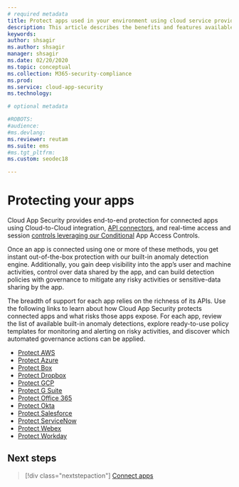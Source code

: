 ```yaml
---
# required metadata
title: Protect apps used in your environment using cloud service provider APIs
description: This article describes the benefits and features available for apps connected using API connectors.
keywords:
author: shsagir
ms.author: shsagir
manager: shsagir
ms.date: 02/20/2020
ms.topic: conceptual
ms.collection: M365-security-compliance
ms.prod:
ms.service: cloud-app-security
ms.technology:

# optional metadata

#ROBOTS:
#audience:
#ms.devlang:
ms.reviewer: reutam
ms.suite: ems
#ms.tgt_pltfrm:
ms.custom: seodec18

---
```

# Protecting your apps

Cloud App Security provides end-to-end protection for connected apps using Cloud-to-Cloud integration, [API connectors](enable-instant-visibility-protection-and-governance-actions-for-your-apps.md), and real-time access and session [controls leveraging our Conditional](proxy-intro-aad.md) App Access Controls.

Once an app is connected using one or more of these methods, you get instant out-of-the-box protection with our built-in anomaly detection engine. Additionally, you gain deep visibility into the app’s user and machine activities, control over data shared by the app, and can build detection policies with governance to mitigate any risky activities or sensitive-data sharing by the app.

The breadth of support for each app relies on the richness of its APIs. Use the following links to learn about how Cloud App Security protects connected apps and what risks those apps expose. For each app, review the list of available built-in anomaly detections, explore ready-to-use policy templates for monitoring and alerting on risky activities, and discover which automated governance actions can be applied.

- [Protect AWS](protect-aws.md)
- [Protect Azure](protect-azure.md)
- [Protect Box](protect-box.md)
- [Protect Dropbox](protect-dropbox.md)
- [Protect GCP](protect-gcp.md)
- [Protect G Suite](protect-gsuite.md)
- [Protect Office 365](protect-office-365.md)
- [Protect Okta](protect-okta.md)
- [Protect Salesforce](protect-salesforce.md)
- [Protect ServiceNow](protect-servicenow.md)
- [Protect Webex](protect-webex.md)
- [Protect Workday](protect-workday.md)

## Next steps

> [!div class="nextstepaction"]
> [Connect apps](enable-instant-visibility-protection-and-governance-actions-for-your-apps.md)
